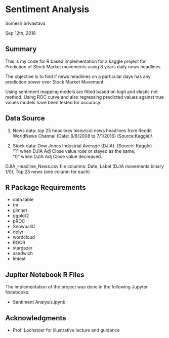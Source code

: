 # Sentiment Analysis

Somesh Srivastava

Sep 12th, 2018

## Summary

This is my code for R based implementation for a kaggle project for Prediction of Stock Market movements  using 8 years daily news headlines.

The objective is to find if news headlines on a particular days has any prediction power over Stock Market Movement.

Using sentiment mapping models are fitted based on logit and elastic net method. Using ROC curve and also regressing predicted values against true values models have been tested for accuracy.  



## Data Source

1. News data: top 25 headlines historical news headlines from Reddit WorldNews Channel (Date: 8/8/2008 to 7/1/2016) (Source:Kaggle)\

2. Stock data: Dow Jones Industrial Average (DJIA). (Source: Kaggle)<br>
  "1" when DJIA Adj Close value rose or stayed as the same;<br>
  "0" when DJIA Adj Close value decreased.<br>
  
 DJIA_Headline_News.csv file
 columns: Date, Label (DJIA movements binary 1/0), Top 25 news (one column for each)


## R Package Requirements

* data.table
* tm
* glmnet
* ggplot2
* pROC
* SnowballC
* dplyr
* wordcloud
* ROCR
* stargazer
* sandwich
* lmtest

## Jupiter Notebook R Files

The implementation of the project was done in the following Jupyter Notebooks:

* Sentiment Analysis.ipynb


## Acknowledgments

* Prof. Lochstoer for illustrative lecture and guidance

